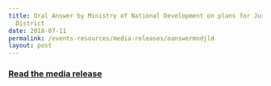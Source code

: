```yaml
---
title: Oral Answer by Ministry of National Development on plans for Jurong Lake
  District
date: 2018-07-11
permalink: /events-resources/media-releases/oanswermndjld
layout: post
---
```


<h3 style="color:#124596; font-weight:bold;"><a href="https://www.mnd.gov.sg/newsroom/parliament-matters/q-as/view/oral-answer-by-ministry-of-national-development-on-plans-for-jurong-lake-district">Read the media release</a></h3>